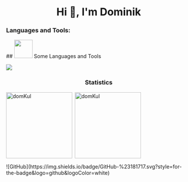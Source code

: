 
<h1 align="center">Hi 👋, I'm Dominik</h1>
</div><h3 align="left">Languages and Tools:</h3>
<p align="left">
## <img src="https://media2.giphy.com/media/QssGEmpkyEOhBCb7e1/giphy.gif?cid=ecf05e47a0n3gi1bfqntqmob8g9aid1oyj2wr3ds3mg700bl&rid=giphy.gif" width="50px"> Some Languages and Tools
</p>

<img src="https://user-images.githubusercontent.com/73097560/115834477-dbab4500-a447-11eb-908a-139a6edaec5c.gif"><h3 align="center">Statistics</h3>
<img align="left" height="180em" src="https://github-readme-stats.vercel.app/api/top-langs/?username=domKul&layout=compact&theme=" alt=domKul />

<p>&nbsp;<img align="center" height="180em" src="https://github-readme-stats.vercel.app/api?username=domKul&show_icons=true&locale=en&theme=" alt="domKul" /></p>
![GitHub](https://img.shields.io/badge/GitHub-%23181717.svg?style=for-the-badge&logo=github&logoColor=white) 




